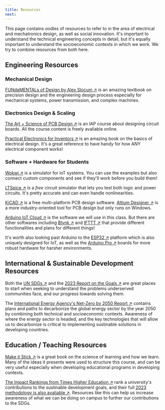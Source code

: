 ```yaml
---
title: Resources
next: 
---
```


This page contains oodles of resources to refer to in the area of electrical and mechatronics design, as well as social innovation. It's important to understand the technical engineering concepts in detail, but it's equally important to understand the socioeconomic contexts in which we work. We try to combine resources from both here. 

## Engineering Resources

### Mechanical Design

[FUNdaMENTALs of Design by Alex Slocum ↗](https://meddevdesign.mit.edu/fundamentals-downloads/?eeFolder=FUNdaMentals-Chapters) is an amazing textbook on precision design and the engineering design process especially for mechanical systems, power transmission, and complex machines.

### Electronics Design & Scaling

[The Art + Science of PCB Design ↗](https://pcb.mit.edu) is an IAP course about designing circuit boards. All the course content is freely avaliable online.

[Practical Electronics for Inventors ↗](http://instrumentacion.qi.fcen.uba.ar/libro/Scherz.pdf) is an amazing book on the basics of electrical design. It's a great reference to have handy for how ANY electrical component works!

### Software + Hardware for Students

[Wokwi ↗](https://wokwi.com) is a simulator for IoT systems. You can use the examples but also connect custom components and see if they'll work before you build them!

[LTSpice ↗](https://www.analog.com/en/resources/design-tools-and-calculators/ltspice-simulator.html) is a *free* circuit simulator that lets you test both logic and power circuits. It's pretty accurate and can even handle nonlinearities.

[KiCAD ↗](https://www.kicad.org) is a free multi-platform PCB design software. [Altium Designer ↗](https://www.altium.com/education/students) is a more industry-oriented tool for PCB design but only runs on Windows.

[Arduino IoT Cloud ↗](https://cloud.arduino.cc) is the software we will use in this class. But there are other softwares including [Blynk ↗](https://blynk.io) and [IFTTT ↗](https://ifttt.com) that provide different functionalities and plans for different things!

It's worth also looking past Arduino to the [ESP32 ↗](https://www.espressif.com/en/products/socs/esp32) platform which is also uniquely designed for IoT, as well as the [Arduino Pro ↗](https://www.arduino.cc/pro/) boards for more robust hardware for harsher environments.

## International & Sustainable Development Resources

Both the [UN SDGs ↗](https://sdgs.un.org/goals) and the [2023 Report on the Goals ↗](https://unstats.un.org/sdgs/report/2023/) are great places to start when seeking to understand the problems underserved communities face, and our progress towards solving them.

The [International Energy Agency's Net-Zero by 2050 Report ↗](https://www.iea.org/reports/net-zero-by-2050) contains plans and paths to decarbonize the global energy sector by the year 2050 by combining both technical and socioeconomic contexts. Awareness of where the energy sector is headed, and the key technologies that will allow us to decarbonize is critical to implementing sustinable solutions in developing countries.

## Education / Teaching Resources 

[Make it Stick ↗](https://www.retrievalpractice.org/make-it-stick) is a great book on the science of learning and how we learn. Many of the ideas it presents were used to structure this course, and can be very useful especially when developing educational programs in developing contexts.

[The Impact Rankings from Times Higher Education ↗](https://www.timeshighereducation.com/impactrankings) rank a university's contributions to the sustinable development goals, and their full [2023 methodology is also avaliable ↗](https://the-ranking.s3.eu-west-1.amazonaws.com/IMPACT/IMPACT2023/THE.ImpactRankings.METHODOLOGY.2023_v1.2.pdf). Resources like this can help us increase awareness of what we can be doing on campus to further our contributions to the SDGs. 



